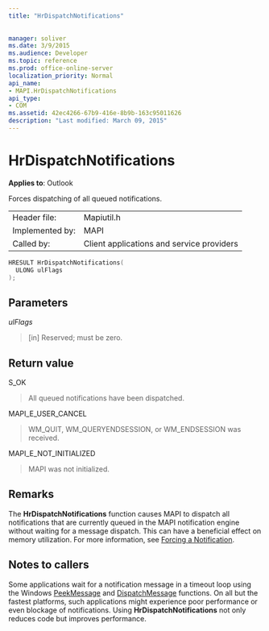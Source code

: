 ```yaml
---
title: "HrDispatchNotifications"
 
 
manager: soliver
ms.date: 3/9/2015
ms.audience: Developer
ms.topic: reference
ms.prod: office-online-server
localization_priority: Normal
api_name:
- MAPI.HrDispatchNotifications
api_type:
- COM
ms.assetid: 42ec4266-67b9-416e-8b9b-163c95011626
description: "Last modified: March 09, 2015"
---
```


# HrDispatchNotifications

  
  
**Applies to**: Outlook 
  
Forces dispatching of all queued notifications. 
  
|||
|:-----|:-----|
|Header file:  <br/> |Mapiutil.h  <br/> |
|Implemented by:  <br/> |MAPI  <br/> |
|Called by:  <br/> |Client applications and service providers  <br/> |
   
```cpp
HRESULT HrDispatchNotifications(
  ULONG ulFlags
);
```

## Parameters

 _ulFlags_
  
> [in] Reserved; must be zero. 
    
## Return value

S_OK
  
> All queued notifications have been dispatched.
    
MAPI_E_USER_CANCEL
  
> WM_QUIT, WM_QUERYENDSESSION, or WM_ENDSESSION was received.
    
MAPI_E_NOT_INITIALIZED
  
> MAPI was not initialized.
    
## Remarks

The **HrDispatchNotifications** function causes MAPI to dispatch all notifications that are currently queued in the MAPI notification engine without waiting for a message dispatch. This can have a beneficial effect on memory utilization. For more information, see [Forcing a Notification](forcing-a-notification.md). 
  
## Notes to callers

Some applications wait for a notification message in a timeout loop using the Windows [PeekMessage](http://msdn.microsoft.com/en-us/library/ms644943.aspx) and [DispatchMessage](http://msdn.microsoft.com/en-us/library/ms644934.aspx) functions. On all but the fastest platforms, such applications might experience poor performance or even blockage of notifications. Using **HrDispatchNotifications** not only reduces code but improves performance. 
  

